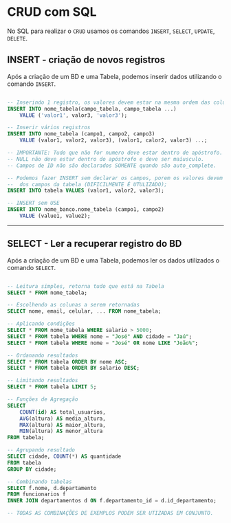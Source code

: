 # CRUD com SQL

No SQL para realizar o `CRUD` usamos os comandos `INSERT`, `SELECT`, `UPDATE`, `DELETE`.

## INSERT - criação de novos registros
Após a criação de um BD e uma Tabela, podemos inserir dados utilizando o comando `INSERT`.
```sql

-- Inserindo 1 registro, os valores devem estar na mesma ordem das colunas declaradas
INSERT INTO nome_tabela(campo_tabela, campo_tabela ...)
    VALUE ('valor1', valor3, 'valor3');

-- Inserir vários registros
INSERT INTO nome_tabela (campo1, campo2, campo3)
    VALUE (valor1, valor2, valor3), (valor1, calor2, valor3) ...;

-- IMPORTANTE: Tudo que não for numero deve estar dentro de apóstrofo.
-- NULL não deve estar dentro do apóstrofo e deve ser maíusculo.
-- Campos de ID não são declarados SOMENTE quando são auto_complete.

-- Podemos fazer INSERT sem declarar os campos, porem os valores devem estar na mesma ordem
--  dos campos da tabela (DIFICILMENTE É UTULIZADO);
INSERT INTO tabela VALUES (valor1, valor2, valor3);

-- INSERT sem USE
INSERT INTO nome_banco.nome_tabela (campo1, campo2)
    VALUE (value1, value2);
```

-----------------------------------------------------------------------------------------------


## SELECT - Ler a recuperar registro do BD 
Após a criação de um BD e uma Tabela, podemos ler os dados utilizados o comando `SELECT`.
```sql

-- Leitura simples, retorna tudo que está na Tabela
SELECT * FROM nome_tabela;

-- Escolhendo as colunas a serem retornadas
SELECT nome, email, celular, ... FROM nome_tabela;

-- Aplicando condições
SELECT * FROM nome_tabela WHERE salario > 5000;
SELECT * FROM tabela WHERE nome = "José" AND cidade = "Jaú";
SELECT * FROM tabela WHERE nome = "José" OR nome LIKE "João%";

-- Ordanando resultados
SELECT * FROM tabela ORDER BY nome ASC;
SELECT * FROM tabela ORDER BY salario DESC;

-- Limitando resultados
SELECT * FROM tabela LIMIT 5;

-- Funções de Agregação
SELECT 
    COUNT(id) AS total_usuarios,
    AVG(altura) AS media_altura,
    MAX(altura) AS maior_altura,
    MIN(altura) AS menor_altura
FROM tabela;

-- Agrupando resultado
SELECT cidade, COUNT(*) AS quantidade 
FROM tabela 
GROUP BY cidade;

-- Combinando tabelas
SELECT f.nome, d.departamento 
FROM funcionarios f
INNER JOIN departamentos d ON f.departamento_id = d.id_departamento;

-- TODAS AS COMBINAÇÕES DE EXEMPLOS PODEM SER UTIZADAS EM CONJUNTO.

```